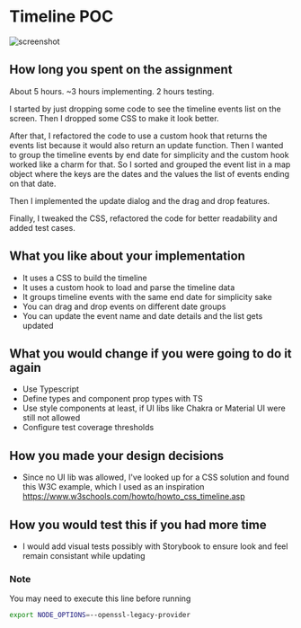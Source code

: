 # Timeline POC
![screenshot](https://github.com/user-attachments/assets/006067b1-9f0e-42e8-ba2d-cf13d9680345)

## How long you spent on the assignment
About 5 hours. ~3 hours implementing. 2 hours testing.

I started by just dropping some code to see the timeline events list on the screen. Then I dropped some CSS to make it look better.

After that, I refactored the code to use a custom hook that returns the events list because it would also return an update function. Then I wanted to group the timeline events by end date for simplicity and the custom hook worked like a charm for that. So I sorted and grouped the event list in a map object where the keys are the dates and the values the list of events ending on that date.

Then I implemented the update dialog and the drag and drop features.

Finally, I tweaked the CSS, refactored the code for better readability and added test cases. 

## What you like about your implementation
- It uses a CSS to build the timeline
- It uses a custom hook to load and parse the timeline data
- It groups timeline events with the same end date for simplicity sake
- You can drag and drop events on different date groups
- You can update the event name and date details and the list gets updated

## What you would change if you were going to do it again
- Use Typescript
- Define types and component prop types with TS
- Use style components at least, if UI libs like Chakra or Material UI were still not allowed
- Configure test coverage thresholds

## How you made your design decisions
- Since no UI lib was allowed, I've looked up for a CSS solution and found this W3C example, which I used as an inspiration https://www.w3schools.com/howto/howto_css_timeline.asp

## How you would test this if you had more time
- I would add visual tests possibly with Storybook to ensure look and feel remain consistant while updating

### Note
You may need to execute this line before running

```bash
export NODE_OPTIONS=--openssl-legacy-provider
```
